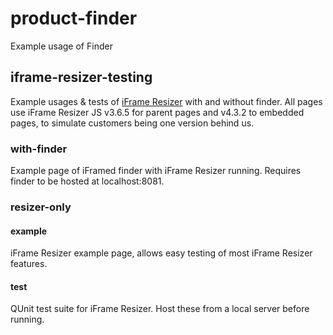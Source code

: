 # product-finder
Example usage of Finder

## iframe-resizer-testing
Example usages & tests of [iFrame Resizer](https://github.com/davidjbradshaw/iframe-resizer) with and without finder. All pages use iFrame Resizer JS v3.6.5 for parent pages and v4.3.2 to embedded pages, to simulate customers being one version behind us.

### with-finder
Example page of iFramed finder with iFrame Resizer running. Requires finder to be hosted at localhost:8081.

### resizer-only
#### example
iFrame Resizer example page, allows easy testing of most iFrame Resizer features.
#### test
QUnit test suite for iFrame Resizer. Host these from a local server before running.